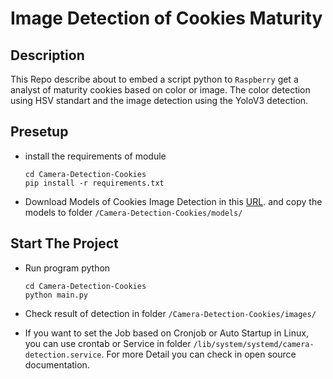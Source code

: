 # Image Detection of Cookies Maturity 

## Description

This Repo describe about to embed a script python to `Raspberry` get a analyst of maturity cookies based on color or image. The color detection using HSV standart and the image detection using the YoloV3 detection.

## Presetup 

- install the requirements of module
    ```
    cd Camera-Detection-Cookies
    pip install -r requirements.txt 
    ```

- Download Models of Cookies Image Detection in this [URL]('https://drive.google.com/file/d/1Ow20L-KNVrUGfal7pWSUOk6jcIgaTVVV/view?usp=sharing'). and copy the models to folder `/Camera-Detection-Cookies/models/`


## Start The Project

- Run program python 
    ```
    cd Camera-Detection-Cookies
    python main.py 
    ```
- Check result of detection in folder `/Camera-Detection-Cookies/images/`

- If you want to set the Job based on Cronjob or Auto Startup in Linux, you can use crontab or Service in folder `/lib/system/systemd/camera-detection.service`. For more Detail you can check in open source documentation.